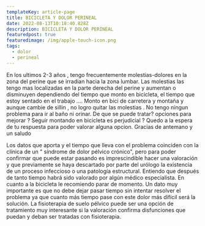 ```yaml
---
templateKey: article-page
title: BICICLETA Y DOLOR PERINEAL
date: 2022-08-13T10:18:40.828Z
description: BICICLETA Y DOLOR PERINEAL
featuredpost: true
featuredimage: /img/apple-touch-icon.png
tags:
  - dolor
  - perineal
---
```

En los ultimos 2-3 años , tengo frecuentemente  molestias-dolores en la zona del perine que se irradian hacia la zona lumbar. Las molestias las tengo mas localizadas en la parte derecha del perine y aumentan o disminuyen dependiendo del tiempo que monto en bicicleta, el tiempo que estoy sentado en el trabajo .... Monto en bici de carretera y montaña y aunque cambie de sillin , no logro quitar las molestias . No tengo ningun problema para ir al baño ni orinar. De que se puede tratar? opciones para mejorar ? Seguir montando en bicicleta es perjudicial ? Quedo a la espera de tu respuesta para poder valorar alguna opcion.  Gracias de antemano y un saludo

Los datos que aporta y el tiempo que lleva con el problema coinciden con la clínica de un " síndrome de dolor pélvico crónico", pero para poder confirmar que puede estar pasando es imprescindible hacer una valoración y que previamente se haya descartado por parte del urólogo la existencia de un proceso infeccioso o una patología estructural. Entiendo que después de tanto tiempo habrá sido valorado por algún médico especialista. En cuanto a la bicicleta le recomiendo parar de momento. Un dato muy importante es que no debe dejar pasar tiempo sin intentar resolver el problema ya que cuanto más tiempo pase con este dolor más difícil será la solución. La fisioterapia de suelo pélvico puede ser una opción de tratamiento muy interesante si la valoración confirma disfunciones que puedan y deban ser tratadas con fisioterapia.